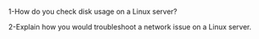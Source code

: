 1-How do you check disk usage on a Linux server?

2-Explain how you would troubleshoot a network issue on a Linux server.
